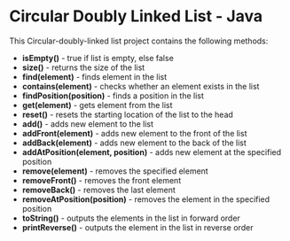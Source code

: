 # Circular Doubly Linked List - Java 
This Circular-doubly-linked list project contains the following methods:
* **isEmpty()** 				      - true if list is empty, else false
* **size()**					        - returns the size of the list
* **find(element)**		        - finds element in the list
* **contains(element)** 		  - checks whether an element exists in the list
* **findPosition(position)**  - finds a position in the list
* **get(element)** 			      - gets element from the list
* **reset()** 				        - resets the starting location of the list to the head
* **add()** 					        - adds new element to the list
* **addFront(element)** 		  - adds new element to the front of the list
* **addBack(element)** 		    - adds new element to the back of the list
* **addAtPosition(element, position)** - adds new element at the specified position
* **remove(element)** 		    - removes the specified element
* **removeFront()** 			    - removes the front element
* **removeBack()** 			      - removes the last element
* **removeAtPosition(position)** - removes the element in the specified position
* **toString()** 			         - outputs the elements in the list in forward order
* **printReverse()**           - outputs the element in the list in reverse order

                           
